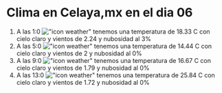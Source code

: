 # Clima en Celaya,mx en el dia 06

1. A las 1:0 !["icon weather"](http://openweathermap.org/img/w/01n.png) tenemos una temperatura de 18.33 C con cielo claro y  vientos de 2.24 y nubosidad al 3%
1. A las 5:0 !["icon weather"](http://openweathermap.org/img/w/01n.png) tenemos una temperatura de 14.44 C con cielo claro y  vientos de 2 y nubosidad al 0%
1. A las 9:0 !["icon weather"](http://openweathermap.org/img/w/01d.png) tenemos una temperatura de 16.67 C con cielo claro y  vientos de 1.79 y nubosidad al 0%
1. A las 13:0 !["icon weather"](http://openweathermap.org/img/w/01d.png) tenemos una temperatura de 25.84 C con cielo claro y  vientos de 1.72 y nubosidad al 0%
